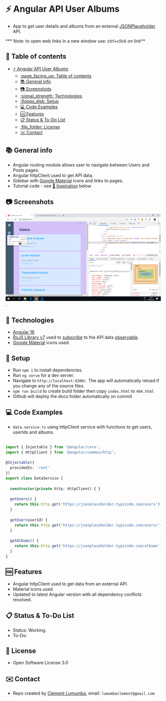 # :zap: Angular API User Albums

* App to get user details and albums from an external [JSONPlaceholder](https://jsonplaceholder.typicode.com) API.

*** Note: to open web links in a new window use: _ctrl+click on link_**

## :page_facing_up: Table of contents

- [:zap: Angular API User Albums](#zap-angular-api-user-albums)
  - [:page\_facing\_up: Table of contents](#page_facing_up-table-of-contents)
  - [:books: General info](#books-general-info)
  - [:camera: Screenshots](#camera-screenshots)
  - [:signal\_strength: Technologies](#signal_strength-technologies)
  - [:floppy\_disk: Setup](#floppy_disk-setup)
  - [:computer: Code Examples](#computer-code-examples)
  - [:cool: Features](#cool-features)
  - [:clipboard: Status \& To-Do List](#clipboard-status--to-do-list)
  - [:file\_folder: License](#file_folder-license)
  - [:envelope: Contact](#envelope-contact)

## :books: General info

* Angular routing module allows user to navigate between Users and Posts pages.
* Angular httpClient used to get API data.
* Sidebar with [Google Material](https://material.io/) icons and links to pages.
* Tutorial code - see [:clap: Inspiration](#clap-inspiration) below

## :camera: Screenshots

![Example screenshot](./img/users.png).

## :signal_strength: Technologies

* [Angular 16](https://angular.io/)
* [RxJS Library v7](https://angular.io/guide/rx-library) used to [subscribe](http://reactivex.io/documentation/operators/subscribe.html) to the API data [observable](http://reactivex.io/documentation/observable.html).
* [Google Material](https://material.io/) icons used.

## :floppy_disk: Setup

* Run `npm i` to install dependencies.
* Run `ng serve` for a dev server.
* Navigate to `http://localhost:4200/`. The app will automatically reload if you change any of the source files.
* `npm run build` to create build folder then copy `index.html` to `404.html`
* Github will deploy the docs folder automatically on commit

## :computer: Code Examples

* `data.service.ts` using httpClient service with functions to get users, userIds and albums.

```typescript

import { Injectable } from '@angular/core';
import { HttpClient } from '@angular/common/http';

@Injectable({
  providedIn: 'root'
})
export class DataService {

  constructor(private http: HttpClient) { }

  getUsers() {
    return this.http.get('https://jsonplaceholder.typicode.com/users')
  }

  getUser(userId) {
    return this.http.get('https://jsonplaceholder.typicode.com/users/'+userId)
  }

  getAlbums() {
    return this.http.get('https://jsonplaceholder.typicode.com/albums')
  }
}

```

## :cool: Features

* Angular httpClient used to get data from an external API.
* Material icons used.
* Updated to latest Angular version with all dependency conflicts resolved.

## :clipboard: Status & To-Do List

* Status: Working.
* To-Do: 



## :file_folder: License

* Open Software License 3.0

## :envelope: Contact

* Repo created by [Clement Lumumba](https://github.com/clemo97), email: `lumumbaclement@gmail.com`
